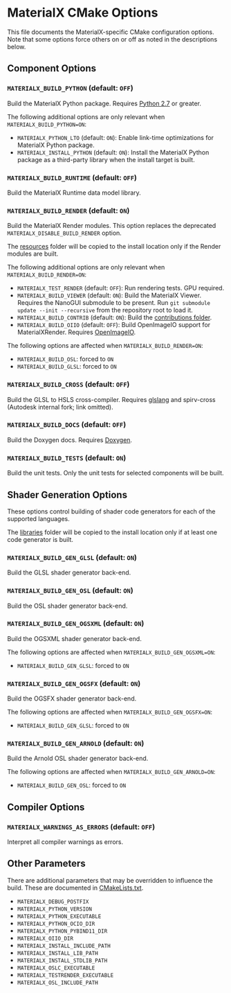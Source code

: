# MaterialX CMake Options

This file documents the MaterialX-specific CMake configuration options. Note that some options
force others on or off as noted in the descriptions below.

## Component Options

### `MATERIALX_BUILD_PYTHON` (default: `OFF`)

Build the MaterialX Python package. Requires [Python 2.7](https://www.python.org/) or greater.

The following additional options are only relevant when `MATERIALX_BUILD_PYTHON=ON`:

-   `MATERIALX_PYTHON_LTO` (default: `ON`): Enable link-time optimizations for MaterialX Python package.
-   `MATERIALX_INSTALL_PYTHON` (default: `ON`): Install the MaterialX Python package as a third-party library when the install target is built.

### `MATERIALX_BUILD_RUNTIME` (default: `OFF`)

Build the MaterialX Runtime data model library.

### `MATERIALX_BUILD_RENDER` (default: `ON`)

Build the MaterialX Render modules. This option replaces the deprecated `MATERIALX_DISABLE_BUILD_RENDER` option.

The [resources](resources) folder will be copied to the install location only if the Render modules are built.

The following additional options are only relevant when `MATERIALX_BUILD_RENDER=ON`:

-   `MATERIALX_TEST_RENDER` (default: `OFF`): Run rendering tests. GPU required.
-   `MATERIALX_BUILD_VIEWER` (default: `ON`): Build the MaterialX Viewer. Requires the NanoGUI submodule to be present. Run `git submodule update --init --recursive` from the repository root to load it.
-   `MATERIALX_BUILD_CONTRIB` (default: `ON`): Build the [contributions folder](source/MaterialXContrib).
-   `MATERIALX_BUILD_OIIO` (default: `OFF`): Build OpenImageIO support for MaterialXRender. Requires [OpenImageIO](http://www.openimageio.org/).

The following options are affected when `MATERIALX_BUILD_RENDER=ON`:

-   `MATERIALX_BUILD_OSL`: forced to `ON`
-   `MATERIALX_BUILD_GLSL`: forced to `ON`

### `MATERIALX_BUILD_CROSS` (default: `OFF`)

Build the GLSL to HSLS cross-compiler. Requires [glslang](https://github.com/KhronosGroup/glslang) and spirv-cross (Autodesk internal fork; link omitted).

### `MATERIALX_BUILD_DOCS` (default: `OFF`)

Build the Doxygen docs. Requires [Doxygen](http://www.doxygen.nl/).

### `MATERIALX_BUILD_TESTS` (default: `ON`)

Build the unit tests. Only the unit tests for selected components will be built.

## Shader Generation Options

These options control building of shader code generators for each of the supported languages.

The [libraries](libraries) folder will be copied to the install location only if at least one code generator is built.

### `MATERIALX_BUILD_GEN_GLSL` (default: `ON`)

Build the GLSL shader generator back-end.

### `MATERIALX_BUILD_GEN_OSL` (default: `ON`)

Build the OSL shader generator back-end.

### `MATERIALX_BUILD_GEN_OGSXML` (default: `ON`)

Build the OGSXML shader generator back-end.

The following options are affected when `MATERIALX_BUILD_GEN_OGSXML=ON`:

-   `MATERIALX_BUILD_GEN_GLSL`: forced to `ON`

### `MATERIALX_BUILD_GEN_OGSFX` (default: `ON`)

Build the OGSFX shader generator back-end.

The following options are affected when `MATERIALX_BUILD_GEN_OGSFX=ON`:

-   `MATERIALX_BUILD_GEN_GLSL`: forced to `ON`

### `MATERIALX_BUILD_GEN_ARNOLD` (default: `ON`)

Build the Arnold OSL shader generator back-end.

The following options are affected when `MATERIALX_BUILD_GEN_ARNOLD=ON`:

-   `MATERIALX_BUILD_GEN_OSL`: forced to `ON`

## Compiler Options

### `MATERIALX_WARNINGS_AS_ERRORS` (default: `OFF`)

Interpret all compiler warnings as errors.

## Other Parameters

There are additional parameters that may be overridden to influence the build. These are documented in [CMakeLists.txt](CMakeLists.txt).

-   `MATERIALX_DEBUG_POSTFIX`
-   `MATERIALX_PYTHON_VERSION`
-   `MATERIALX_PYTHON_EXECUTABLE`
-   `MATERIALX_PYTHON_OCIO_DIR`
-   `MATERIALX_PYTHON_PYBIND11_DIR`
-   `MATERIALX_OIIO_DIR`
-   `MATERIALX_INSTALL_INCLUDE_PATH`
-   `MATERIALX_INSTALL_LIB_PATH`
-   `MATERIALX_INSTALL_STDLIB_PATH`
-   `MATERIALX_OSLC_EXECUTABLE`
-   `MATERIALX_TESTRENDER_EXECUTABLE`
-   `MATERIALX_OSL_INCLUDE_PATH`
